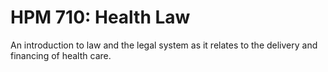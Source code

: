 # HPM 710: Health Law

An introduction to law and the legal system as it relates to the delivery and financing of health care.